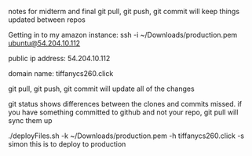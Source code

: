 notes for midterm and final
git pull, git push, git commit will keep things updated between repos

Getting in to my amazon instance: ssh -i ~/Downloads/production.pem ubuntu@54.204.10.112

public ip address: 54.204.10.112

domain name: tiffanycs260.click

git pull, git push, git commit will update all of the changes

git status shows differences between the clones and commits missed. if you have something committed to github and not your repo, git pull will sync them up

./deployFiles.sh -k ~/Downloads/production.pem -h tiffanycs260.click -s simon
this is to deploy to production
